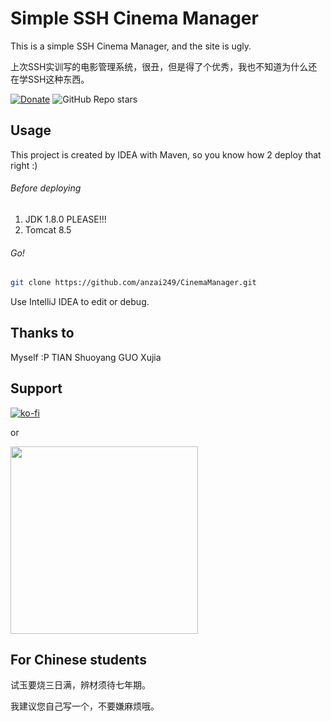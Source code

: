 # Simple SSH Cinema Manager

This is a simple SSH Cinema Manager, and the site is ugly.

上次SSH实训写的电影管理系统，很丑，但是得了个优秀，我也不知道为什么还在学SSH这种东西。

<p align="center">

[![Donate](https://img.shields.io/badge/%24-Donate-ff69b4)](https://www.paypal.me/MoriTokugawa)
![GitHub Repo stars](https://img.shields.io/github/stars/anzai249/CinemaManager?style=social)
</p>

## Usage

This project is created by IDEA with Maven, so you know how 2 deploy that right :)

###### Before deploying

1. JDK 1.8.0 PLEASE!!!
2. Tomcat 8.5

###### Go!

```sh
git clone https://github.com/anzai249/CinemaManager.git
```

Use IntelliJ IDEA to edit or debug.

## Thanks to

Myself :P
TIAN Shuoyang
GUO Xujia

## Support

[![ko-fi](https://ko-fi.com/img/githubbutton_sm.svg)](https://ko-fi.com/B0B0668ZJ)

or

<img src="https://github.com/anzai249/CyberGui/blob/main/img/wechat.png?raw=true" width="300px"></img>

## For Chinese students

试玉要烧三日满，辨材须待七年期。

我建议您自己写一个，不要嫌麻烦哦。
